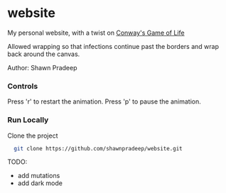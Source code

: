 # website

My personal website, with a twist on [Conway's Game of Life](https://en.wikipedia.org/wiki/Conway%27s_Game_of_Life)

Allowed wrapping so that infections continue past the borders and wrap back around the canvas.

Author: Shawn Pradeep

### Controls

Press 'r' to restart the animation.
Press 'p' to pause the animation.

### Run Locally

Clone the project

```bash
  git clone https://github.com/shawnpradeep/website.git
```

TODO:

- add mutations
- add dark mode
